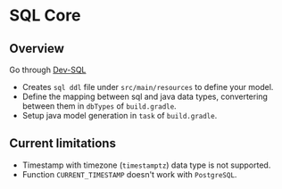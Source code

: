 # SQL Core

## Overview

Go through [Dev-SQL](https://github.com/NubeIO/iot-engine/wiki/Dev-%7C-SQL)

- Creates `sql ddl` file under `src/main/resources` to define your model.
- Define the mapping between sql and java data types, convertering between them in `dbTypes` of `build.gradle`.
- Setup java model generation in `task` of `build.gradle`.

## Current limitations

- Timestamp with timezone (`timestamptz`) data type is not supported.
- Function `CURRENT_TIMESTAMP` doesn't work with `PostgreSQL`.
